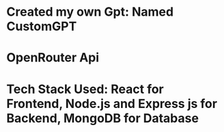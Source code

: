 # Created my own Gpt: Named CustomGPT
# OpenRouter Api
# Tech Stack Used: React for Frontend, Node.js and Express js for Backend, MongoDB for Database

